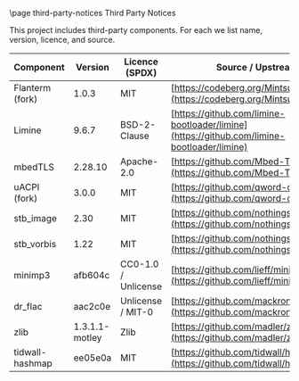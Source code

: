 \page third-party-notices Third Party Notices

This project includes third-party components. For each we list name, version, licence, and source.

| Component       | Version        | Licence (SPDX)      | Source / Upstream                                                                          |
| --------------- | -------------- | ------------------- | ------------------------------------------------------------------------------------------ |
| Flanterm (fork) | 1.0.3          | MIT                 | [https://codeberg.org/Mintsuki/Flanterm](https://codeberg.org/Mintsuki/Flanterm)           |
| Limine          | 9.6.7          | BSD-2-Clause        | [https://github.com/limine-bootloader/limine](https://github.com/limine-bootloader/limine) |
| mbedTLS         | 2.28.10        | Apache-2.0          | [https://github.com/Mbed-TLS/mbedtls](https://github.com/Mbed-TLS/mbedtls)                 |
| uACPI (fork)    | 3.0.0          | MIT                 | [https://github.com/qword-os/uacpi](https://github.com/qword-os/uacpi)                     |
| stb_image       | 2.30           | MIT                 | [https://github.com/nothings/stb](https://github.com/nothings/stb)                         |
| stb_vorbis      | 1.22           | MIT                 | [https://github.com/nothings/stb](https://github.com/nothings/stb)                         |
| minimp3         | afb604c        | CC0-1.0 / Unlicense | [https://github.com/lieff/minimp3](https://github.com/lieff/minimp3)                       |
| dr_flac         | aac2c0e        | Unlicense / MIT-0   | [https://github.com/mackron/dr_libs](https://github.com/mackron/dr_libs)                   |
| zlib            | 1.3.1.1-motley | Zlib                | [https://github.com/madler/zlib](https://github.com/madler/zlib)                           |
| tidwall-hashmap | ee05e0a        | MIT                 | [https://github.com/tidwall/hashmap.c](https://github.com/tidwall/hashmap.c)               |
